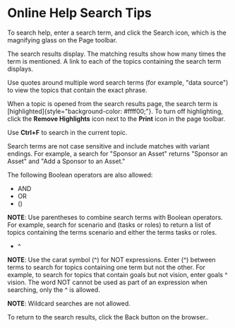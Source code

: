 Online Help Search Tips
=======================

To search help, enter a search term, and click the Search icon, which is
the magnifying glass on the Page toolbar.

The search results display. The matching results show how many times the
term is mentioned. A link to each of the topics containing the search
term displays.

Use quotes around multiple word search terms (for example, "data
source") to view the topics that contain the exact phrase.

When a topic is opened from the search results page, the search term is
[highlighted]{style="background-color: #ffff00;"}. To turn off
highlighting, click the **Remove Highlights** icon next to the **Print**
icon in the page toolbar.

Use **Ctrl+F** to search in the current topic.

Search terms are not case sensitive and include matches with variant
endings. For example, a search for \"Sponsor an Asset\" returns
\"Sponsor an Asset\" and \"Add a Sponsor to an Asset.\"

The following Boolean operators are also allowed:

-   AND
-   OR
-   ()

**NOTE**: Use parentheses to combine search terms with Boolean
operators. For example, search for scenario and (tasks or roles) to
return a list of topics containing the terms scenario and either the
terms tasks or roles.

-   \^

**NOTE**: Use the carat symbol (\^) for NOT expressions. Enter (\^)
between terms to search for topics containing one term but not the
other. For example, to search for topics that contain goals but not
vision, enter goals \^ vision. The word NOT cannot be used as part of an
expression when searching, only the \^ is allowed.

**NOTE**: Wildcard searches are not allowed.

To return to the search results, click the Back button on the browser..
